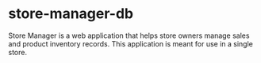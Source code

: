 # store-manager-db
Store Manager is a web application that helps store owners manage sales and product inventory
records. This application is meant for use in a single store.